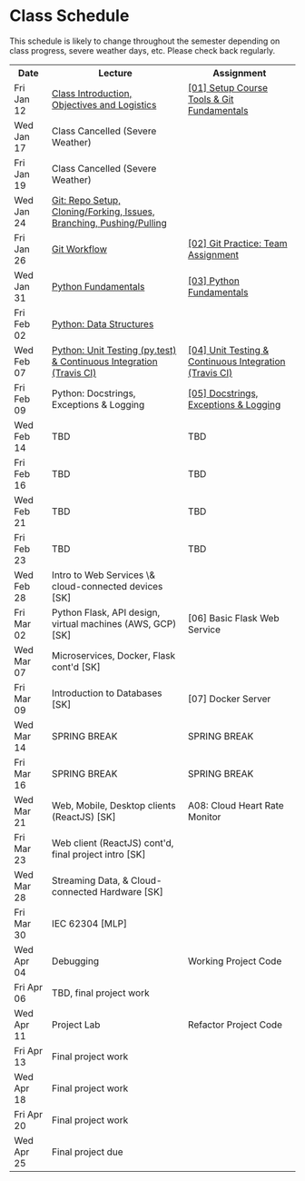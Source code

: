 # Class Schedule
This schedule is likely to change throughout the semester depending on class
progress, severe weather days, etc.  Please check back regularly.

<table>

<tr>
<th>Date</th>
<th>Lecture</th>
<th>Assignment</th>
</tr>

<tr>
<td>Fri Jan 12</td>
<td><a href="Lectures/FirstDayClass/lecture01.md">Class Introduction, Objectives and Logistics</a></td>
<td><a href="Assignments/01_tool_setup_git_fundamentals.md">[01] Setup Course Tools & Git Fundamentals</a></td>
</tr>

<tr>
<td>Wed Jan 17</td>
<td>Class Cancelled (Severe Weather)</td>
<td></td>
</tr>

<tr>
<td>Fri Jan 19</td>
<td>Class Cancelled (Severe Weather)</td>
<td></td>
</tr>

<tr>
<td>Wed Jan 24</td>
<td><a href="Lectures/GitFundamentals.md">Git: Repo Setup, Cloning/Forking, Issues, Branching, Pushing/Pulling</a></td>
<td></td>
</tr>

<tr>
<td>Fri Jan 26</td> 
<td><a href="Lectures/GitWorkflow.md">Git Workflow</a></td>
<td><a href="Assignments/02_team_assignment.md">[02] Git Practice: Team Assignment</a></td>
</tr>

<tr>
<td>Wed Jan 31</td>
<td><a href="Lectures/PythonFundamentals.md">Python Fundamentals</a></td>
<td><a href="Assignments/03_python_fundamentals.md">[03] Python Fundamentals</a></td>
</tr>

<tr>
<td>Fri Feb 02</td>
<td><a href="Lectures/PythonDataStructures.md">Python: Data Structures</a></td>
<td></td>
</tr>

<tr>
<td>Wed Feb 07</td>
<td><a href="Lectures/UnitTestingCI.md">Python: Unit Testing (py.test) & Continuous Integration (Travis CI)</a></td>
<td><a href="Assignments/04_unit_testing_ci.md">[04] Unit Testing & Continuous Integration (Travis CI)</a></td>
</tr>

<tr>
<td>Fri Feb 09</td>
<td>Python: Docstrings, Exceptions & Logging</td>
<td><a href="Assignments/05_docstrings_exceptions.md">[05] Docstrings, Exceptions & Logging</a></td>
</tr>

<tr>
<td>Wed Feb 14</td>
<td>TBD</td>
<td>TBD</td>
</tr>
<tr>
<td>Fri Feb 16</td>
<td>TBD</td>
<td>TBD</td>
</tr>

<tr>
<td>Wed Feb 21</td>
<td>TBD</td>
<td>TBD</td>
</tr>

<tr>
<td>Fri Feb 23</td>
<td>TBD</td>
<td>TBD</td>
</tr>

<tr>
<td>Wed Feb 28</td>
<td>Intro to Web Services \& cloud-connected devices [SK]</td>
<td></td>
</tr>

<tr>
<td>Fri Mar 02</td>
<td>Python Flask, API design, virtual machines (AWS, GCP) [SK]</td>
<td>[06] Basic Flask Web Service</td>
</tr>

<tr>
<td>Wed Mar 07</td>
<td>Microservices, Docker, Flask cont'd [SK]</td>
<td></td>
</tr>

<tr>
<td>Fri Mar 09</td>
<td>Introduction to Databases [SK]</td>
<td>[07] Docker Server</td>
</tr>

<tr>
<td>Wed Mar 14</td>
<td>SPRING BREAK</td>
<td>SPRING BREAK</td>
</tr>

<tr>
<td>Fri Mar 16</td>
<td>SPRING BREAK</td>
<td>SPRING BREAK</td>
</tr>

<tr>
<td>Wed Mar 21</td>
<td>Web, Mobile, Desktop clients (ReactJS) [SK]</td>
<td>A08: Cloud Heart Rate Monitor</td>
</tr>

<tr>
<td>Fri Mar 23</td>
<td>Web client (ReactJS) cont'd, final project intro [SK]</td>
<td></td>
</tr>

<tr>
<td>Wed Mar 28</td>
<td>Streaming Data, & Cloud-connected Hardware [SK]</td>
<td></td>
</tr>

<tr>
<td>Fri Mar 30</td>
<td>IEC 62304 [MLP]</td>
<td></td>
</tr>

<tr>
<td>Wed Apr 04</td>
<td>Debugging</td>
<td>Working Project Code</td>
</tr>

<tr>
<td>Fri Apr 06</td>
<td>TBD, final project work</td>
<td></td>
</tr>

<tr>
<td>Wed Apr 11</td>
<td>Project Lab</td>
<td>Refactor Project Code</td>
</tr>

<tr>
<td>Fri Apr 13</td>
<td>Final project work</td>
<td></td>
</tr>

<tr>
<td>Wed Apr 18</td>
<td>Final project work</td>
<td></td>
</tr>

<tr>
<td>Fri Apr 20</td>
<td>Final project work</td>
<td></td>
</tr>

<tr>
<td>Wed Apr 25</td>
<td>Final project due</td>
<td></td>
</td>

<table>
